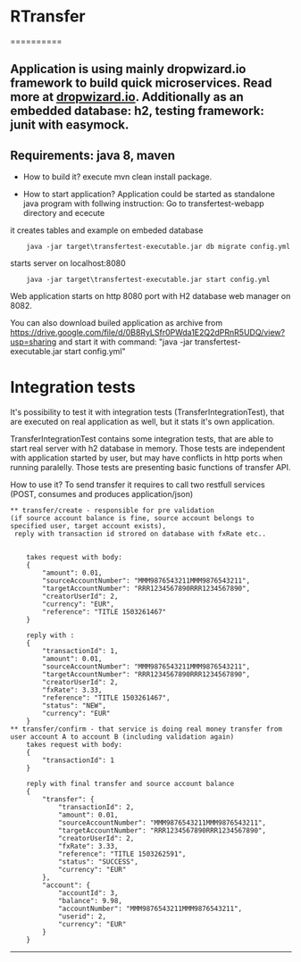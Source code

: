 # RTransfer
==========

Application is using mainly dropwizard.io framework to build quick microservices. Read more at [dropwizard.io](http://www.dropwizard.io).
Additionally as an embedded database: h2, testing framework: junit with easymock.
---
Requirements:
java 8, maven
---
* How to build it?
execute mvn clean install package.

* How to start application?
Application could be started as standalone java program with follwing instruction:
Go to transfertest-webapp directory and ececute 

it creates tables and example on embeded database
```
	java -jar target\transfertest-executable.jar db migrate config.yml

```
starts server on localhost:8080
```
	java -jar target\transfertest-executable.jar start config.yml

```
Web application starts on http 8080 port with H2 database web manager on 8082.

You can also download builed application as archive from  https://drive.google.com/file/d/0B8RyLSfr0PWda1E2Q2dPRnR5UDQ/view?usp=sharing
and start it with command:  "java -jar transfertest-executable.jar start config.yml"


Integration tests
==========
It's possibility to test it with integration tests (TransferIntegrationTest), that are executed on real application as well, but it stats it's own application.

TransferIntegrationTest contains some integration tests, that are able to start real server with h2 database in memory. 
Those tests are independent with application started by user, but may have conflicts in http ports when running paralelly.
Those tests are presenting basic functions of transfer API.


How to use it?
To send transfer it requires to call two restfull services (POST, consumes and produces application/json)
		
	** transfer/create - responsible for pre validation 
	(if source account balance is fine, source account belongs to specified user, target account exists),
	 reply with transaction id strored on database with fxRate etc..


		takes request with body:
		{
		    "amount": 0.01,
		    "sourceAccountNumber": "MMM9876543211MMM9876543211",
		    "targetAccountNumber": "RRR1234567890RRR1234567890",
		    "creatorUserId": 2,
		    "currency": "EUR",
		    "reference": "TITLE 1503261467"
		}
		
		reply with :
		{
		    "transactionId": 1,
		    "amount": 0.01,
		    "sourceAccountNumber": "MMM9876543211MMM9876543211",
		    "targetAccountNumber": "RRR1234567890RRR1234567890",
		    "creatorUserId": 2,
		    "fxRate": 3.33,
		    "reference": "TITLE 1503261467",
		    "status": "NEW",
		    "currency": "EUR"
		}
	** transfer/confirm - that service is doing real money transfer from user account A to account B (including validation again)
		takes request with body:
		{
			"transactionId": 1
		}
		
		reply with final transfer and source account balance
		{
		    "transfer": {
		        "transactionId": 2,
		        "amount": 0.01,
		        "sourceAccountNumber": "MMM9876543211MMM9876543211",
		        "targetAccountNumber": "RRR1234567890RRR1234567890",
		        "creatorUserId": 2,
		        "fxRate": 3.33,
		        "reference": "TITLE 1503262591",
		        "status": "SUCCESS",
		        "currency": "EUR"
		    },
		    "account": {
		        "accountId": 3,
		        "balance": 9.98,
		        "accountNumber": "MMM9876543211MMM9876543211",
		        "userid": 2,
		        "currency": "EUR"
		    }
		}

---


